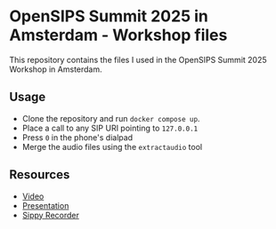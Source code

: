 # OpenSIPS Summit 2025 in Amsterdam - Workshop files

This repository contains the files I used in the OpenSIPS Summit 2025 Workshop
in Amsterdam.

## Usage

* Clone the repository and run `docker compose up`.
* Place a call to any SIP URI pointing to `127.0.0.1`
* Press `0` in the phone's dialpad
* Merge the audio files using the `extractaudio` tool

## Resources

* [Video](https://youtu.be/ur-i2DM_sUQ)
* [Presentation](https://docs.google.com/presentation/d/1TquNZ2JKyBWwu-_rqc729hgCAg4O1B5tGgZRvB9ev6k/edit?usp=sharing)
* [Sippy Recorder](https://github.com/sippy/Sippy_Recorder)
